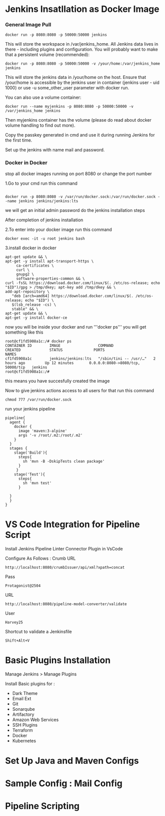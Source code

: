 # Jenkins Insatllation as Docker Image
### General Image Pull
```
docker run -p 8080:8080 -p 50000:50000 jenkins
```
This will store the workspace in /var/jenkins_home. All Jenkins data lives in there - including plugins and configuration. You will probably want to make that a persistent volume (recommended):
```
docker run -p 8080:8080 -p 50000:50000 -v /your/home:/var/jenkins_home jenkins
```
This will store the jenkins data in /your/home on the host. Ensure that /your/home is accessible by the jenkins user in container (jenkins user - uid 1000) or use -u some_other_user parameter with docker run.

You can also use a volume container:
```
docker run --name myjenkins -p 8080:8080 -p 50000:50000 -v /var/jenkins_home jenkins
```
Then myjenkins container has the volume (please do read about docker volume handling to find out more).

Copy the passkey generated in cmd and use it during running Jenkins for the first time.

Set up the jenkins with name mail and password.

### Docker in Docker
stop all docker images running on port 8080 or change the port number

1.Go to your cmd run this command
```

docker run -p 8080:8080 -v /var/run/docker.sock:/var/run/docker.sock --name jenkins jenkins/jenkins:lts

```
we will get an initial admin password do the jenkins installation steps 

After completion of jenkins installation

2.To enter into your docker image run this command
```
docker exec -it -u root jenkins bash

```

3.install docker in docker
```
apt-get update && \
apt-get -y install apt-transport-https \
     ca-certificates \
     curl \
     gnupg2 \
     software-properties-common && \
curl -fsSL https://download.docker.com/linux/$(. /etc/os-release; echo "$ID")/gpg > /tmp/dkey; apt-key add /tmp/dkey && \
add-apt-repository \
   "deb [arch=amd64] https://download.docker.com/linux/$(. /etc/os-release; echo "$ID") \
   $(lsb_release -cs) \
   stable" && \
apt-get update && \
apt-get -y install docker-ce
```


now you will be inside your docker and run '''docker ps''' you will get something like this
```
root@cf1fd5908a1c:/# docker ps
CONTAINER ID        IMAGE                 COMMAND                  CREATED             STATUS              PORTS                               NAMES
cf1fd5908a1c        jenkins/jenkins:lts   "/sbin/tini -- /usr/…"   2 hours ago         Up 12 minutes       0.0.0.0:8080->8080/tcp, 50000/tcp   jenkins
root@cf1fd5908a1c:/#   
```
this means you have succesfully created the image 

Now to give jenkins actions access to all users for that run this command
```
chmod 777 /var/run/docker.sock
```
run your jenkins pipeline
```
pipeline{
  agent {
    docker {
      image 'maven:3-alpine'
      args '-v /root/.m2:/root/.m2'
    }
  }
  stages {
    stage('Build'){
      steps{
        sh 'mvn -B -DskipTests clean package'
      }
     }
    stage('Test'){
      steps{
        sh 'mvn test'
      }
      
  }
  }
}
```

# VS Code Integration for Pipeline Script

Install Jenkins Pipeline Linter Connector Plugin in VsCode

Configure As Follows :
Crumb URL
```
http://localhost:8080/crumbIssuer/api/xml?xpath=concat
```
Pass
```
Protagonist@2504
```
URL
```
http://localhost:8080/pipeline-model-converter/validate
```
User
```
Harvey25
```
Shortcut to validate a Jenkinsfile
```
Shift+Alt+V
```

# Basic Plugins Installation
Manage Jenkins > Manage Plugins

Install Basic plugins for :
*   Dark Theme
*   Email Ext
*   Git
*   Sonarqube
*   Artifactory
*   Amazon Web Services
*   SSH Plugins
*   Terraform
*   Docker
*   Kubernetes

#   Set Up Java and Maven Configs

# Sample Config : Mail Config

# Pipeline Scripting

